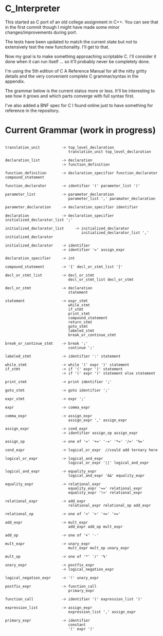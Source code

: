 C_Interpreter
=============


This started as C port of an old college assignment
in C++.  You can see that in the first commit though I
might have made some minor changes/improvements during
port.

The tests have been updated to match the current
state but not to extensively test the new functionality.
I'll get to that.

Now my goal is to make something approaching scriptable
C.  I'll consider it done when it can run itself ...
so it'll probably never be completely done.

I'm using the 5th edition of C A Reference Manual for
all the nitty gritty details and the very convenient
complete C grammar/syntax in the appendix.

The grammar below is the current status more or less.
It'll be interesting to see how it grows and which
parts converge with full syntax first. 

I've also added a BNF spec for C I found online just
to have something for reference in the repository.


Current Grammar (work in progress)
==================================
```

translation_unit          -> top_level_declaration
                             translation_unit top_level_declaration

declaration_list          -> declaration
                          -> function_definition

function_definition       -> declaration_specifier function_declarator compound_statement

function_declarator       -> identifier '(' parameter_list ')'

parameter_list            -> parameter_declaration
                             parameter_list ',' paramater_declaration

parameter_declaration     -> declaration_specifier identifier

declaration               -> declaration_specifier initialized_declarator_list ';'

initialized_declarator_list     -> initialized_declarator
                                   initialized_declarator_list ',' initialized_declarator

initialized_declarator    -> identifier
                          -> identifier '=' assign_expr

declaration_specifier     -> int

compound_statement        -> '{' decl_or_stmt_list '}'

decl_or_stmt_list         -> decl_or_stmt
                             decl_or_stmt_list decl_or_stmt

decl_or_stmt              -> declaration
                             statement

statement                 -> expr_stmt
                             while_stmt
                             if_stmt
                             print_stmt
                             compound_statement
                             return_stmt
                             goto_stmt
                             labeled_stmt
                             break_or_continue_stmt

break_or_continue_stmt    -> break ';'
                             continue ';'

labeled_stmt              -> identifier ':' statement

while_stmt                -> while '(' expr ')' statement
if_stmt                   -> if '(' expr ')' statement
						  -> if '(' expr ')' statement else statement

print_stmt                -> print identifier ';'

goto_stmt                 -> goto identifier ';'

expr_stmt                 -> expr ';'

expr                      -> comma_expr

comma_expr                -> assign_expr
                             assign_expr ',' assign_expr

assign_expr               -> cond_expr
                          -> identifier assign_op assign_expr

assign_op                 -> one of '=' '+=' '-=' '*=' '/=' '%='

cond_expr                 -> logical_or_expr  //could add ternary here

logical_or_expr           -> logical_and_expr
                             logical_or_expr '||' logical_and_expr

logical_and_expr          -> equality_expr
                             logical_and_expr '&&' equality_expr

equality_expr             -> relational_expr
                             equality_expr '==' relational_expr
                             equality_expr '!=' relational_expr

relational_expr           -> add_expr
                             relational_expr relational_op add_expr

relational_op             -> one of '<' '>' '<=' '>='

add_expr                  -> mult_expr
                             add_expr add_op mult_expr

add_op                    -> one of '+' '-'

mult_expr                 -> unary_expr
                             mult_expr mult_op unary_expr

mult_op                   -> one of '*' '/' '%'

unary_expr                -> postfix_expr
                          -> logical_negation_expr

logical_negation_expr     -> '!' unary_expr

postfix_expr              -> function_call
                             primary_expr

function_call             -> identifier '(' expression_list ')'

expression_list           -> assign_expr
                             expression_list ',' assign_expr

primary_expr              -> identifier
                             constant
                             '(' expr ')'
```
